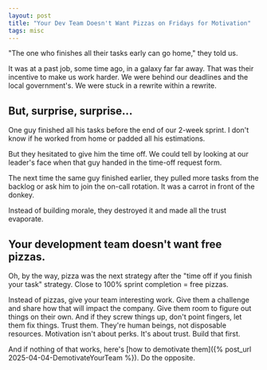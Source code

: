 ```yaml
---
layout: post
title: "Your Dev Team Doesn't Want Pizzas on Fridays for Motivation"
tags: misc
---
```


"The one who finishes all their tasks early can go home," they told us.

It was at a past job, some time ago, in a galaxy far far away. That was their incentive to make us work harder. We were behind our deadlines and the local government's. We were stuck in a rewrite within a rewrite.

## But, surprise, surprise...

One guy finished all his tasks before the end of our 2-week sprint. I don't know if he worked from home or padded all his estimations.

But they hesitated to give him the time off. We could tell by looking at our leader's face when that guy handed in the time-off request form.

The next time the same guy finished earlier, they pulled more tasks from the backlog or ask him to join the on-call rotation. It was a carrot in front of the donkey.

Instead of building morale, they destroyed it and made all the trust evaporate.

## Your development team doesn't want free pizzas.

Oh, by the way, pizza was the next strategy after the "time off if you finish your task" strategy. Close to 100% sprint completion = free pizzas.

Instead of pizzas, give your team interesting work. Give them a challenge and share how that will impact the company. Give them room to figure out things on their own. And if they screw things up, don't point fingers, let them fix things. Trust them. They're human beings, not disposable resources. Motivation isn't about perks. It's about trust. Build that first.

And if nothing of that works, here's [how to demotivate them]({% post_url 2025-04-04-DemotivateYourTeam %}). Do the opposite.
